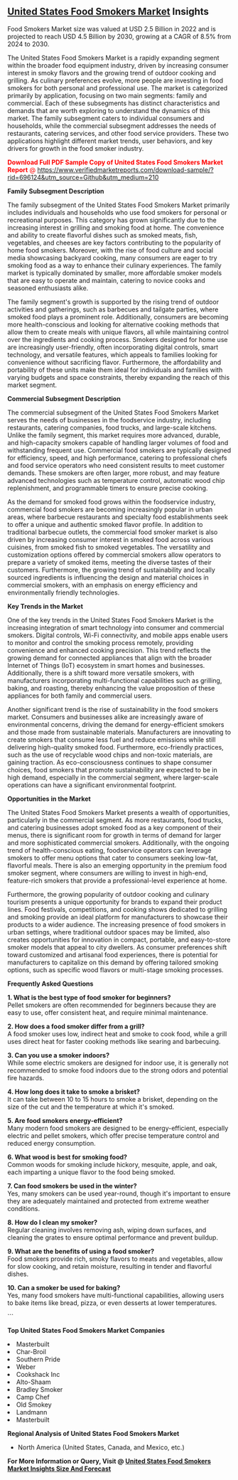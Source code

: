 <h2><a href="https://www.verifiedmarketreports.com/download-sample/?rid=696124&amp;utm_source=Github&amp;utm_medium=210" target="_blank">United States Food Smokers Market</a> Insights</h2><p>Food Smokers Market size was valued at USD 2.5 Billion in 2022 and is projected to reach USD 4.5 Billion by 2030, growing at a CAGR of 8.5% from 2024 to 2030.</p><p><p>The United States Food Smokers Market is a rapidly expanding segment within the broader food equipment industry, driven by increasing consumer interest in smoky flavors and the growing trend of outdoor cooking and grilling. As culinary preferences evolve, more people are investing in food smokers for both personal and professional use. The market is categorized primarily by application, focusing on two main segments: family and commercial. Each of these subsegments has distinct characteristics and demands that are worth exploring to understand the dynamics of this market. The family subsegment caters to individual consumers and households, while the commercial subsegment addresses the needs of restaurants, catering services, and other food service providers. These two applications highlight different market trends, user behaviors, and key drivers for growth in the food smoker industry. <p><span class=""><span style="color: #ff0000;"><strong>Download Full PDF Sample Copy of United States Food Smokers Market Report</strong> @ </span><a href="https://www.verifiedmarketreports.com/download-sample/?rid=696124&amp;utm_source=Github&amp;utm_medium=210" target="_blank">https://www.verifiedmarketreports.com/download-sample/?rid=696124&amp;utm_source=Github&amp;utm_medium=210</a></span></p></p><p><strong>Family Subsegment Description</strong></p><p>The family subsegment of the United States Food Smokers Market primarily includes individuals and households who use food smokers for personal or recreational purposes. This category has grown significantly due to the increasing interest in grilling and smoking food at home. The convenience and ability to create flavorful dishes such as smoked meats, fish, vegetables, and cheeses are key factors contributing to the popularity of home food smokers. Moreover, with the rise of food culture and social media showcasing backyard cooking, many consumers are eager to try smoking food as a way to enhance their culinary experiences. The family market is typically dominated by smaller, more affordable smoker models that are easy to operate and maintain, catering to novice cooks and seasoned enthusiasts alike. <p>The family segment's growth is supported by the rising trend of outdoor activities and gatherings, such as barbecues and tailgate parties, where smoked food plays a prominent role. Additionally, consumers are becoming more health-conscious and looking for alternative cooking methods that allow them to create meals with unique flavors, all while maintaining control over the ingredients and cooking process. Smokers designed for home use are increasingly user-friendly, often incorporating digital controls, smart technology, and versatile features, which appeals to families looking for convenience without sacrificing flavor. Furthermore, the affordability and portability of these units make them ideal for individuals and families with varying budgets and space constraints, thereby expanding the reach of this market segment. <p><strong>Commercial Subsegment Description</strong></p><p>The commercial subsegment of the United States Food Smokers Market serves the needs of businesses in the foodservice industry, including restaurants, catering companies, food trucks, and large-scale kitchens. Unlike the family segment, this market requires more advanced, durable, and high-capacity smokers capable of handling larger volumes of food and withstanding frequent use. Commercial food smokers are typically designed for efficiency, speed, and high performance, catering to professional chefs and food service operators who need consistent results to meet customer demands. These smokers are often larger, more robust, and may feature advanced technologies such as temperature control, automatic wood chip replenishment, and programmable timers to ensure precise cooking. <p>As the demand for smoked food grows within the foodservice industry, commercial food smokers are becoming increasingly popular in urban areas, where barbecue restaurants and specialty food establishments seek to offer a unique and authentic smoked flavor profile. In addition to traditional barbecue outlets, the commercial food smoker market is also driven by increasing consumer interest in smoked food across various cuisines, from smoked fish to smoked vegetables. The versatility and customization options offered by commercial smokers allow operators to prepare a variety of smoked items, meeting the diverse tastes of their customers. Furthermore, the growing trend of sustainability and locally sourced ingredients is influencing the design and material choices in commercial smokers, with an emphasis on energy efficiency and environmentally friendly technologies. <p><strong>Key Trends in the Market</strong></p><p>One of the key trends in the United States Food Smokers Market is the increasing integration of smart technology into consumer and commercial smokers. Digital controls, Wi-Fi connectivity, and mobile apps enable users to monitor and control the smoking process remotely, providing convenience and enhanced cooking precision. This trend reflects the growing demand for connected appliances that align with the broader Internet of Things (IoT) ecosystem in smart homes and businesses. Additionally, there is a shift toward more versatile smokers, with manufacturers incorporating multi-functional capabilities such as grilling, baking, and roasting, thereby enhancing the value proposition of these appliances for both family and commercial users. <p>Another significant trend is the rise of sustainability in the food smokers market. Consumers and businesses alike are increasingly aware of environmental concerns, driving the demand for energy-efficient smokers and those made from sustainable materials. Manufacturers are innovating to create smokers that consume less fuel and reduce emissions while still delivering high-quality smoked food. Furthermore, eco-friendly practices, such as the use of recyclable wood chips and non-toxic materials, are gaining traction. As eco-consciousness continues to shape consumer choices, food smokers that promote sustainability are expected to be in high demand, especially in the commercial segment, where larger-scale operations can have a significant environmental footprint. <p><strong>Opportunities in the Market</strong></p><p>The United States Food Smokers Market presents a wealth of opportunities, particularly in the commercial segment. As more restaurants, food trucks, and catering businesses adopt smoked food as a key component of their menus, there is significant room for growth in terms of demand for larger and more sophisticated commercial smokers. Additionally, with the ongoing trend of health-conscious eating, foodservice operators can leverage smokers to offer menu options that cater to consumers seeking low-fat, flavorful meals. There is also an emerging opportunity in the premium food smoker segment, where consumers are willing to invest in high-end, feature-rich smokers that provide a professional-level experience at home. <p>Furthermore, the growing popularity of outdoor cooking and culinary tourism presents a unique opportunity for brands to expand their product lines. Food festivals, competitions, and cooking shows dedicated to grilling and smoking provide an ideal platform for manufacturers to showcase their products to a wider audience. The increasing presence of food smokers in urban settings, where traditional outdoor spaces may be limited, also creates opportunities for innovation in compact, portable, and easy-to-store smoker models that appeal to city dwellers. As consumer preferences shift toward customized and artisanal food experiences, there is potential for manufacturers to capitalize on this demand by offering tailored smoking options, such as specific wood flavors or multi-stage smoking processes.<p><strong>Frequently Asked Questions</strong></p><p><strong>1. What is the best type of food smoker for beginners?</strong><br>Pellet smokers are often recommended for beginners because they are easy to use, offer consistent heat, and require minimal maintenance.</p><p><strong>2. How does a food smoker differ from a grill?</strong><br>A food smoker uses low, indirect heat and smoke to cook food, while a grill uses direct heat for faster cooking methods like searing and barbecuing.</p><p><strong>3. Can you use a smoker indoors?</strong><br>While some electric smokers are designed for indoor use, it is generally not recommended to smoke food indoors due to the strong odors and potential fire hazards.</p><p><strong>4. How long does it take to smoke a brisket?</strong><br>It can take between 10 to 15 hours to smoke a brisket, depending on the size of the cut and the temperature at which it's smoked.</p><p><strong>5. Are food smokers energy-efficient?</strong><br>Many modern food smokers are designed to be energy-efficient, especially electric and pellet smokers, which offer precise temperature control and reduced energy consumption.</p><p><strong>6. What wood is best for smoking food?</strong><br>Common woods for smoking include hickory, mesquite, apple, and oak, each imparting a unique flavor to the food being smoked.</p><p><strong>7. Can food smokers be used in the winter?</strong><br>Yes, many smokers can be used year-round, though it's important to ensure they are adequately maintained and protected from extreme weather conditions.</p><p><strong>8. How do I clean my smoker?</strong><br>Regular cleaning involves removing ash, wiping down surfaces, and cleaning the grates to ensure optimal performance and prevent buildup.</p><p><strong>9. What are the benefits of using a food smoker?</strong><br>Food smokers provide rich, smoky flavors to meats and vegetables, allow for slow cooking, and retain moisture, resulting in tender and flavorful dishes.</p><p><strong>10. Can a smoker be used for baking?</strong><br>Yes, many food smokers have multi-functional capabilities, allowing users to bake items like bread, pizza, or even desserts at lower temperatures.</p>```</p><p><strong>Top United States Food Smokers Market Companies</strong></p><div data-test-id=""><p><li>Masterbuilt</li><li> Char-Broil</li><li> Southern Pride</li><li> Weber</li><li> Cookshack Inc</li><li> Alto-Shaam</li><li> Bradley Smoker</li><li> Camp Chef</li><li> Old Smokey</li><li> Landmann</li><li> Masterbuilt</li></p><div><strong>Regional Analysis of&nbsp;United States Food Smokers Market</strong></div><ul><li dir="ltr"><p dir="ltr">North America&nbsp;(United States, Canada, and Mexico, etc.)</p></li></ul><p><strong>For More Information or Query, Visit @&nbsp;</strong><strong><a href="https://www.verifiedmarketreports.com/product/food-smokers-market/?utm_source=Github&amp;utm_medium=210" target="_blank">United States Food Smokers Market Insights Size And Forecast</a></strong></p></div>
